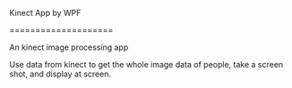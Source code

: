 Kinect App by WPF

====================

An kinect image processing app 

Use data from kinect to get the whole image data of people, take a screen shot, and display at screen.

